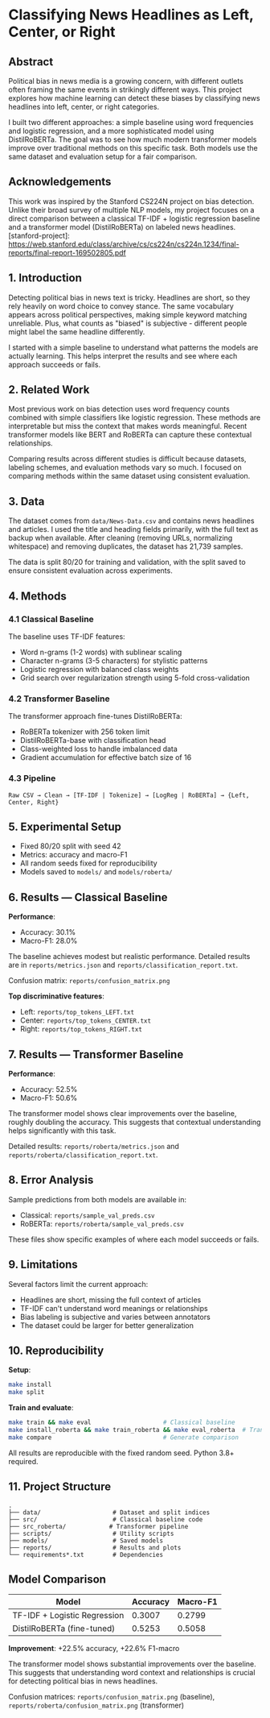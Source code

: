 # Classifying News Headlines as Left, Center, or Right

## Abstract

Political bias in news media is a growing concern, with different outlets often framing the same events in strikingly different ways. This project explores how machine learning can detect these biases by classifying news headlines into left, center, or right categories.

I built two different approaches: a simple baseline using word frequencies and logistic regression, and a more sophisticated model using DistilRoBERTa. The goal was to see how much modern transformer models improve over traditional methods on this specific task. Both models use the same dataset and evaluation setup for a fair comparison.

## Acknowledgements

This work was inspired by the Stanford CS224N project on bias detection. Unlike their broad survey of multiple NLP models, my project focuses on a direct comparison between a classical TF-IDF + logistic regression baseline and a transformer model (DistilRoBERTa) on labeled news headlines.
[stanford-project]: https://web.stanford.edu/class/archive/cs/cs224n/cs224n.1234/final-reports/final-report-169502805.pdf

## 1. Introduction

Detecting political bias in news text is tricky. Headlines are short, so they rely heavily on word choice to convey stance. The same vocabulary appears across political perspectives, making simple keyword matching unreliable. Plus, what counts as "biased" is subjective - different people might label the same headline differently.

I started with a simple baseline to understand what patterns the models are actually learning. This helps interpret the results and see where each approach succeeds or fails.

## 2. Related Work

Most previous work on bias detection uses word frequency counts combined with simple classifiers like logistic regression. These methods are interpretable but miss the context that makes words meaningful. Recent transformer models like BERT and RoBERTa can capture these contextual relationships.

Comparing results across different studies is difficult because datasets, labeling schemes, and evaluation methods vary so much. I focused on comparing methods within the same dataset using consistent evaluation.

## 3. Data

The dataset comes from `data/News-Data.csv` and contains news headlines and articles. I used the title and heading fields primarily, with the full text as backup when available. After cleaning (removing URLs, normalizing whitespace) and removing duplicates, the dataset has 21,739 samples.

The data is split 80/20 for training and validation, with the split saved to ensure consistent evaluation across experiments.

## 4. Methods

### 4.1 Classical Baseline

The baseline uses TF-IDF features:
- Word n-grams (1-2 words) with sublinear scaling
- Character n-grams (3-5 characters) for stylistic patterns
- Logistic regression with balanced class weights
- Grid search over regularization strength using 5-fold cross-validation

### 4.2 Transformer Baseline

The transformer approach fine-tunes DistilRoBERTa:
- RoBERTa tokenizer with 256 token limit
- DistilRoBERTa-base with classification head
- Class-weighted loss to handle imbalanced data
- Gradient accumulation for effective batch size of 16

### 4.3 Pipeline

```
Raw CSV → Clean → [TF-IDF | Tokenize] → [LogReg | RoBERTa] → {Left, Center, Right}
```

## 5. Experimental Setup

- Fixed 80/20 split with seed 42
- Metrics: accuracy and macro-F1
- All random seeds fixed for reproducibility
- Models saved to `models/` and `models/roberta/`

## 6. Results — Classical Baseline

**Performance**: 
- Accuracy: 30.1%
- Macro-F1: 28.0%

The baseline achieves modest but realistic performance. Detailed results are in `reports/metrics.json` and `reports/classification_report.txt`.

Confusion matrix: `reports/confusion_matrix.png`

**Top discriminative features**:
- Left: `reports/top_tokens_LEFT.txt`
- Center: `reports/top_tokens_CENTER.txt` 
- Right: `reports/top_tokens_RIGHT.txt`

## 7. Results — Transformer Baseline

**Performance**:
- Accuracy: 52.5%
- Macro-F1: 50.6%

The transformer model shows clear improvements over the baseline, roughly doubling the accuracy. This suggests that contextual understanding helps significantly with this task.

Detailed results: `reports/roberta/metrics.json` and `reports/roberta/classification_report.txt`.

## 8. Error Analysis

Sample predictions from both models are available in:
- Classical: `reports/sample_val_preds.csv`
- RoBERTa: `reports/roberta/sample_val_preds.csv`

These files show specific examples of where each model succeeds or fails.

## 9. Limitations

Several factors limit the current approach:
- Headlines are short, missing the full context of articles
- TF-IDF can't understand word meanings or relationships
- Bias labeling is subjective and varies between annotators
- The dataset could be larger for better generalization

## 10. Reproducibility

**Setup**:
```bash
make install
make split
```

**Train and evaluate**:
```bash
make train && make eval                    # Classical baseline
make install_roberta && make train_roberta && make eval_roberta  # Transformer
make compare                               # Generate comparison
```

All results are reproducible with the fixed random seed. Python 3.8+ required.

## 11. Project Structure

```
.
├── data/                    # Dataset and split indices
├── src/                     # Classical baseline code
├── src_roberta/            # Transformer pipeline
├── scripts/                 # Utility scripts
├── models/                  # Saved models
├── reports/                 # Results and plots
└── requirements*.txt        # Dependencies
```

<!-- BEGIN_COMPARISON -->
## Model Comparison

| Model                         | Accuracy | Macro-F1 |
|-------------------------------|----------|----------|
| TF-IDF + Logistic Regression  | 0.3007   | 0.2799   |
| DistilRoBERTa (fine-tuned)    | 0.5253   | 0.5058   |

**Improvement**: +22.5% accuracy, +22.6% F1-macro

The transformer model shows substantial improvements over the baseline. This suggests that understanding word context and relationships is crucial for detecting political bias in news headlines.

Confusion matrices: `reports/confusion_matrix.png` (baseline), `reports/roberta/confusion_matrix.png` (transformer)
<!-- END_COMPARISON -->
